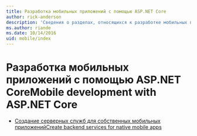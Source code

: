 ```yaml
---
title: Разработка мобильных приложений с помощью ASP.NET Core
author: rick-anderson
description: 'Сведения о разделах, относящихся к разработке мобильных приложений в ASP.NET Core.'
ms.author: riande
ms.date: 10/14/2016
uid: mobile/index
---
```

# <a name="mobile-development-with-aspnet-core"></a><span data-ttu-id="81ebb-103">Разработка мобильных приложений с помощью ASP.NET Core</span><span class="sxs-lookup"><span data-stu-id="81ebb-103">Mobile development with ASP.NET Core</span></span>

*   [<span data-ttu-id="81ebb-104">Создание серверных служб для собственных мобильных приложений</span><span class="sxs-lookup"><span data-stu-id="81ebb-104">Create backend services for native mobile apps</span></span>](native-mobile-backend.md)
